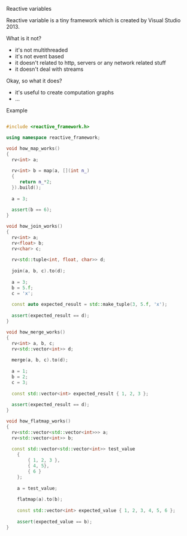 Reactive variables

Reactive variable is a tiny framework which is created by Visual Studio 2013.

What is it not?
 * it's not multithreaded
 * it's not event based
 * it doesn't related to http, servers or any network related stuff
 * it doesn't deal with streams

Okay, so what it does?
 * it's useful to create computation graphs
 * ...

Example
~~~cpp

#include <reactive_framework.h>

using namespace reactive_framework;

void how_map_works()
{
  rv<int> a;
  
  rv<int> b = map(a, [](int n_)
  {
     return n_*2;
  }).build();
  
  a = 3;
  
  assert(b == 6);
}

void how_join_works()
{
  rv<int> a;
  rv<float> b;
  rv<char> c;
  
  rv<std::tuple<int, float, char>> d;
  
  join(a, b, c).to(d);
  
  a = 3;
  b = 5.f;
  c = 'x';
  
  const auto expected_result = std::make_tuple(3, 5.f, 'x');
  
  assert(expected_result == d);
}

void how_merge_works()
{
  rv<int> a, b, c;
  rv<std::vector<int>> d;
  
  merge(a, b, c).to(d);
  
  a = 1;
  b = 2;
  c = 3;
  
  const std::vector<int> expected_result { 1, 2, 3 };
  
  assert(expected_result == d);
}

void how_flatmap_works()
{
  rv<std::vector<std::vector<int>>> a;
  rv<std::vector<int>> b;
  
  const std::vector<std::vector<int>> test_value
	{
		{ 1, 2, 3 },
		{ 4, 5},
		{ 6 }
	};
	
	a = test_value;
	
	flatmap(a).to(b);
	
	const std::vector<int> expected_value { 1, 2, 3, 4, 5, 6 };
	
	assert(expected_value == b);
}
~~~
